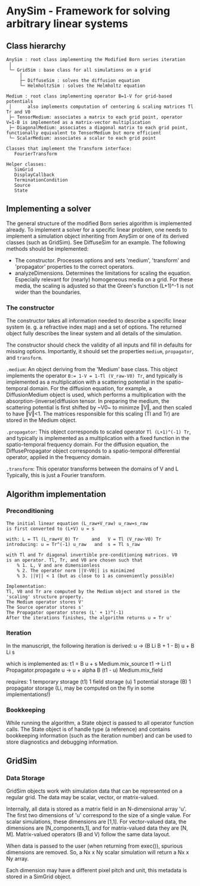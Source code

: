 # AnySim - Framework for solving arbitrary linear systems

## Class hierarchy
~~~
AnySim : root class implementing the Modified Born series iteration
 │
 └─ GridSim : base class for all simulations on a grid
     │
     ├─ DiffuseSim : solves the diffusion equation
     └─ HelmholtzSim : solves the Helmholtz equation

Medium : root class implementing operator B=1-V for grid-based potentials
 │      also implements computation of centering & scaling matrices Tl Tr and V0
 ├─ TensorMedium: associates a matrix to each grid point, operator V=1-B is implemented as a matrix-vector multiplication
 ├─ DiagonalMedium: associates a diagonal matrix to each grid point, functionally equivalent to TensorMedium but more efficient
 └─ ScalarMedium: associates a scalar to each grid point
   
Classes that implement the Transform interface:
   FourierTransform

Helper classes:
   SimGrid
   DisplayCallback
   TerminationCondition
   Source
   State
~~~

## Implementing a solver
The general structure of the modified Born series algorithm is implemented
already. To implement a solver for a specific linear problem, one needs to
implement a simulation object inheriting from AnySim or one of its derived
classes (such as GridSim). See DiffuseSim for an example. The following
methods should be implemented:
  * The constructor. Processes options and sets 'medium', 'transform' and 
    'propagator' properties to the correct operators.
  * analyzeDimensions. Determines the limitations for scaling the equation.
    Especially relevant for (nearly) homogeneous media on a grid. For these
    media, the scaling is adjusted so that the Green's function (L+1)^-1 is not
    wider than the boundaries.
 
### The constructor
The constructor takes all information needed to describe a specific linear
system (e. g. a refractive index map) and a set of options. The returned
object fully describes the linear system and all details of the simulation. 

The constructor should check the validity of all inputs and fill in
defaults for missing options. Importantly, it should set the properties
`medium`, `propagator`, and `transform`. 

`.medium`: An object deriving from the 'Medium' base class. This object
  implements the operator `B:= 1-V = 1-Tl (V_raw-V0) Tr`, and typically is
  implemented as a multiplication with a scattering potential in the 
  spatio-temporal domain.
  For the diffusion equation, for example, a DiffusionMedium object is used,
  which performs a multiplication with the absorption-(inverse)diffusion tensor.
  In preparing the medium, the scattering potential is first
  shifted by ~V0~ to minimze ‖V‖, and then scaled to have ‖V‖<1. The matrices
  responsible for this scaling (Tl and Tr) are stored in the Medium object.

`.propagator`: This object corresponds to scaled operator `Tl (L+1)^(-1) Tr`, and typically
  is implemented as a multiplication with a fixed function in the spatio-temporal frequency domain.
  For the diffusion equation, the DiffusePropagator object corresponds
  to a spatio-temporal differential operator, applied in the frequency
  domain.

`.transform`: This operator transforms between the domains of V and L
  Typically, this is just a Fourier transform.


## Algorithm implementation
### Preconditioning
    The initial linear equation (L_raw+V_raw) u_raw=s_raw
    is first converted to (L+V) u = s

    with: L = Tl (L_raw+V_0) Tr     and   V = Tl (V_raw-V0) Tr
    introducing: u = Tr^(-1) u_raw   and  s = Tl s_raw

    with Tl and Tr diagonal invertible pre-conditioning matrices. V0
    is an operator. Tl, Tr, and V0 are chosen such that
        % 1. L, V and are dimensionless
        % 2. The operator norm ||V-V0|| is minimized
        % 3. ||V|| < 1 (but as close to 1 as conveniently possible)
    
    Implementation:
    Tl, V0 and Tr are computed by the Medium object and stored in the
    'scaling' structure property.
    The Medium operator stores V'
    The Source operator stores s'
    The Propagator operator stores (L' + 1)^(-1)
    After the iterations finishes, the algorithm returns u = Tr u'

### Iteration
In the manuscript, the following iteration is derived:
    u -> (B Li B + 1 - B) u + B Li s

which is implemented as:
    t1 = B u + s            Medium.mix_source
    t1 -> Li t1             Propagator.propagate
    u -> u + alpha B (t1 - u)     Medium.mix_field

requires:
1 temporary storage (t1)
1 field storage (u)
1 potential storage (B)
1 propagator storage (Li, may be computed on the fly in some implementations!)


### Bookkeeping
While running the algorithm, a State object is passed to all operator
function calls. The State object is of handle type (a reference) and
contains bookkeeping information (such as the iteration number) and can be
used to store diagnostics and debugging information.


## GridSim
### Data Storage
GridSim objects work with simulation data that can be represented on a
regular grid. The data may be scalar, vector, or matrix-valued.

Internally, all data is stored as a matrix field in an N-dimensional array 'u'.
The first two dimensions of 'u' correspond to the size of a single value.
For scalar simulations, these dimensions are [1,1]. For vector-valued
data, the dimensions are [N_components,1], and for matrix-valued data
they are [N, M]. Matrix-valued operators (B and V) follow the same data layout.

When data is passed to the user (when returning from exec()), spurious
dimensions are removed. So, a Nx x Ny scalar simulation will return a Nx x Ny
array.

Each dimension may have a different pixel pitch and unit, this metadata
is stored in a SimGrid object.

